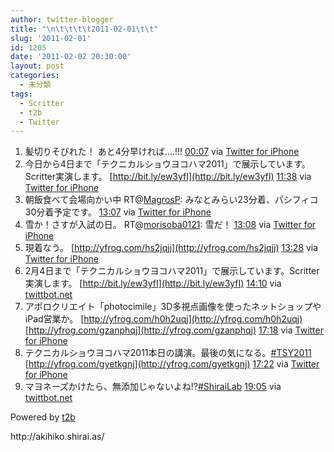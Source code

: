 ```yaml
---
author: twitter-blogger
title: "\n\t\t\t\t2011-02-01\t\t"
slug: '2011-02-01'
id: 1205
date: '2011-02-02 20:30:00'
layout: post
categories:
  - 未分類
tags:
  - Scritter
  - t2b
  - Twitter
---
```


<div xmlns:georss="http://www.georss.org/georss">

1.  <span><span>髪切りそびれた！ あと4分早ければ....!!!</span> <span>[<span>00:07</span>](http://twitter.com/o_ob/status/32394549871517696) <span>via [Twitter for iPhone](http://twitter.com/)</span></span></span>
2.  <span><span>今日から4日まで「テクニカルショウヨコハマ2011」で展示しています。Scritter実演します。 [http://bit.ly/ew3yfI](http://bit.ly/ew3yfI)</span> <span>[<span>11:38</span>](http://twitter.com/o_ob/status/32568605212155904) <span>via [Twitter for iPhone](http://twitter.com/)</span></span></span>
3.  <span><span>朝飯食べて会場向かい中 RT@[MagrosP](http://twitter.com/MagrosP "MagrosP"): みなとみらい23分着、パシフィコ30分着予定です。</span> <span>[<span>13:07</span>](http://twitter.com/o_ob/status/32590975339593729) <span>via [Twitter for iPhone](http://twitter.com/)</span></span></span>
4.  <span><span>雪か！さすが入試の日。 RT@[morisoba0121](http://twitter.com/morisoba0121 "morisoba0121"): 雪だ！</span> <span>[<span>13:08</span>](http://twitter.com/o_ob/status/32591067530399744) <span>via [Twitter for iPhone](http://twitter.com/)</span></span></span>
5.  <span><span>現着なう。 [http://yfrog.com/hs2jqjj](http://yfrog.com/hs2jqjj)</span> <span>[<span>13:28</span>](http://twitter.com/o_ob/status/32596230970281984) <span>via [Twitter for iPhone](http://twitter.com/)</span></span></span>
6.  <span><span>2月4日まで「テクニカルショウヨコハマ2011」で展示しています。Scritter実演します。 [http://bit.ly/ew3yfI](http://bit.ly/ew3yfI)</span> <span>[<span>14:10</span>](http://twitter.com/o_ob/status/32606674300702720) <span>via [twittbot.net](http://twittbot.net/)</span></span></span>
7.  <span><span>アポロクリエイト「photocimile」3D多視点画像を使ったネットショップやiPad営業か。 [http://yfrog.com/h0h2uqj](http://yfrog.com/h0h2uqj) [http://yfrog.com/gzanphqj](http://yfrog.com/gzanphqj)</span> <span>[<span>17:18</span>](http://twitter.com/o_ob/status/32653953313284097) <span>via [Twitter for iPhone](http://twitter.com/)</span></span></span>
8.  <span><span>テクニカルショウヨコハマ2011本日の講演。最後の気になる。[#TSY2011](http://twitter.com/search?q=%23TSY2011 "#TSY2011") [http://yfrog.com/gyetkgnj](http://yfrog.com/gyetkgnj)</span> <span>[<span>17:22</span>](http://twitter.com/o_ob/status/32654983841193985) <span>via [Twitter for iPhone](http://twitter.com/)</span></span></span>
9.  <span><span>マヨネーズかけたら、無添加じゃないよね!?[#ShiraiLab](http://twitter.com/search?q=%23ShiraiLab "#ShiraiLab")</span> <span>[<span>19:05</span>](http://twitter.com/o_ob/status/32681106381742080) <span>via [twittbot.net](http://twittbot.net/)</span></span></span>

</div>

Powered by [t2b](http://t2b.utilz.jp/)

<div>http://akihiko.shirai.as/</div>